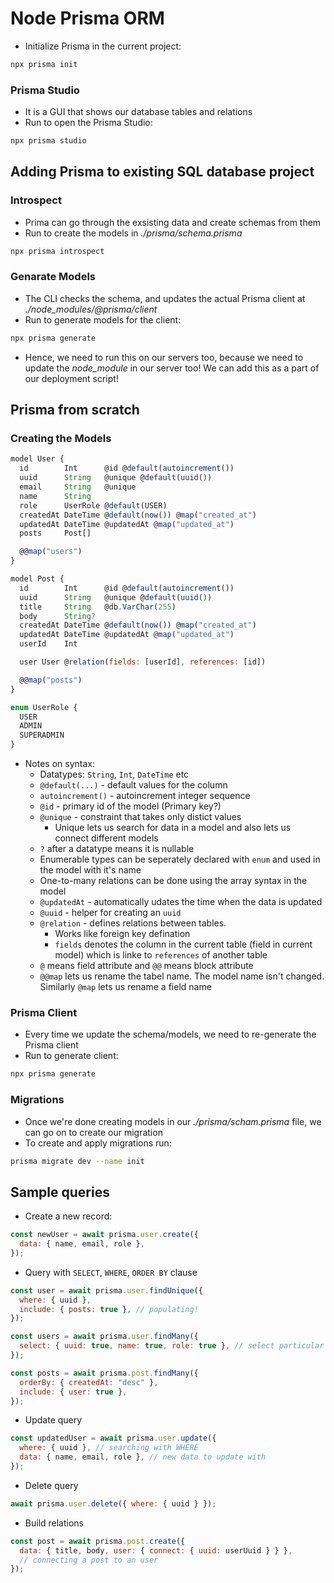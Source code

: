 # Node Prisma ORM

- Initialize Prisma in the current project:

```bash
npx prisma init
```

### Prisma Studio

- It is a GUI that shows our database tables and relations
- Run to open the Prisma Studio:

```bash
npx prisma studio
```

## Adding Prisma to existing SQL database project

### Introspect

- Prima can go through the exsisting data and create schemas from them
- Run to create the models in _./prisma/schema.prisma_

```bash
npx prisma introspect
```

### Genarate Models

- The CLI checks the schema, and updates the actual Prisma client at _./node_modules/@prisma/client_
- Run to generate models for the client:

```bash
npx prisma generate
```

- Hence, we need to run this on our servers too, because we need to update the _node_module_ in our server too! We can add this as a part of our deployment script!

## Prisma from scratch

### Creating the Models

```js
model User {
  id        Int      @id @default(autoincrement())
  uuid      String   @unique @default(uuid())
  email     String   @unique
  name      String
  role      UserRole @default(USER)
  createdAt DateTime @default(now()) @map("created_at")
  updatedAt DateTime @updatedAt @map("updated_at")
  posts     Post[]

  @@map("users")
}

model Post {
  id        Int      @id @default(autoincrement())
  uuid      String   @unique @default(uuid())
  title     String   @db.VarChar(255)
  body      String?
  createdAt DateTime @default(now()) @map("created_at")
  updatedAt DateTime @updatedAt @map("updated_at")
  userId    Int

  user User @relation(fields: [userId], references: [id])

  @@map("posts")
}

enum UserRole {
  USER
  ADMIN
  SUPERADMIN
}
```

- Notes on syntax:
  - Datatypes: `String`, `Int`, `DateTime` etc
  - `@default(...)` - default values for the column
  - `autoincrement()` - autoincrement integer sequence
  - `@id` - primary id of the model (Primary key?)
  - `@unique` - constraint that takes only distict values
    - Unique lets us search for data in a model and also lets us connect different models
  - `?` after a datatype means it is nullable
  - Enumerable types can be seperately declared with `enum` and used in the model with it's name
  - One-to-many relations can be done using the array syntax in the model
  - `@updatedAt` - automatically udates the time when the data is updated
  - `@uuid` - helper for creating an `uuid`
  - `@relation` - defines relations between tables.
    - Works like foreign key defination
    - `fields` denotes the column in the current table (field in current model) which is linke to `references` of another table
  - `@` means field attribute and `@@` means block attribute
  - `@@map` lets us rename the tabel name. The model name isn't changed. Similarly `@map` lets us rename a field name

### Prisma Client

- Every time we update the schema/models, we need to re-generate the Prisma client
- Run to generate client:

```bash
npx prisma generate
```

### Migrations

- Once we're done creating models in our _./prisma/scham.prisma_ file, we can go on to create our migration
- To create and apply migrations run:

```bash
prisma migrate dev --name init
```

## Sample queries

- Create a new record:

```js
const newUser = await prisma.user.create({
  data: { name, email, role },
});
```

- Query with `SELECT`, `WHERE`, `ORDER BY` clause

```js
const user = await prisma.user.findUnique({
  where: { uuid },
  include: { posts: true }, // populating!
});
```

```js
const users = await prisma.user.findMany({
  select: { uuid: true, name: true, role: true }, // select particular fields
});
```

```js
const posts = await prisma.post.findMany({
  orderBy: { createdAt: "desc" },
  include: { user: true },
});
```

- Update query

```js
const updatedUser = await prisma.user.update({
  where: { uuid }, // searching with WHERE
  data: { name, email, role }, // new data to update with
});
```

- Delete query

```js
await prisma.user.delete({ where: { uuid } });
```

- Build relations

```js
const post = await prisma.post.create({
  data: { title, body, user: { connect: { uuid: userUuid } } },
  // connecting a post to an user
});
```
